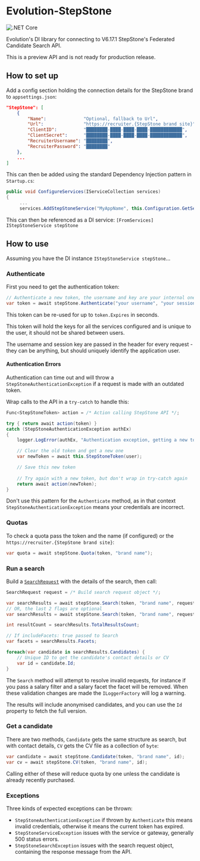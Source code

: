 # Evolution-StepStone

![.NET Core](https://github.com/EvolutionJobs/Evolution-StepStone/workflows/.NET%20Core/badge.svg)

Evolution's DI library for connecting to V6.17.1 StepStone's Federated Candidate Search API.

This is a preview API and is not ready for production release.

## How to set up

Add a config section holding the connection details for the StepStone brand to `appsettings.json`:

```json
"StepStone": [
    {
        "Name":              "Optional, fallback to Url",
        "Url":               "https://recruiter.{StepStone brand site}",
        "ClientID":          "████████-████-████-████-████████████",
        "ClientSecret":      "████████-████-████-████-████████████",
        "RecruiterUsername": "████████",
        "RecruiterPassword": "████████"
    },
    ...
]
```

This can then be added using the standard Dependency Injection pattern in `Startup.cs`:

```c#
public void ConfigureServices(IServiceCollection services)
{
     ...
     services.AddStepStoneService("MyAppName", this.Configuration.GetSection("StepStone"));
```

This can then be referenced as a DI service: `[FromServices] IStepStoneService stepStone`

## How to use

Assuming you have the DI instance `IStepStoneService stepStone`...

### Authenticate
First you need to get the authentication token:

```c#
// Authenticate a new token, the username and key are your internal ones
var token = await stepStone.Authenticate("your username", "your session key");
```

This token can be re-used for up to `token.Expires` in seconds.

This token will hold the keys for all the services configured and is unique to the user, it should not be shared between users.

The username and session key are passed in the header for every request - they can be anything, but should uniquely identify the application user.

#### Authentication Errors

Authentication can time out and will throw a `StepStoneAuthenticationException` if a request is made with an outdated token.

Wrap calls to the API in a `try-catch` to handle this:

```c#
Func<StepStoneToken> action = /* Action calling StepStone API */;

try { return await action(token) }
catch (StepStoneAuthenticationException authEx)
{
    logger.LogError(authEx, "Authentication exception, getting a new token.");

    // Clear the old token and get a new one
    var newToken = await this.StepStoneToken(user);

    // Save this new token
 
    // Try again with a new token, but don't wrap in try-catch again
    return await action(newToken);
}
```

Don't use this pattern for the `Authenticate` method, as in that context `StepStoneAuthenticationException` means your credentials are incorrect.

### Quotas
To check a quota pass the token and the name (if configured) or the `https://recruiter.{StepStone brand site}`:

```c#
var quota = await stepStone.Quota(token, "brand name");
```

### Run a search
Build a [`SearchRequest`](Models/SearchRequest.cs) with the details of the search, then call:

```c#
SearchRequest request = /* Build search request object */;

var searchResults = await stepStone.Search(token, "brand name", request);
// OR, the last 2 flags are optional
var searchResults = await stepStone.Search(token, "brand name", request, includeFacets, includeCandidatesActivity);

int resultCount = searchResults.TotalResultsCount;

// If includeFacets: true passed to Search
var facets = searchResults.Facets;

foreach(var candidate in searchResults.Candidates) {
    // Unique ID to get the candidate's contact details or CV
    var id = candidate.Id;
}
```

The `Search` method will attempt to resolve invalid requests, for instance if you pass a salary filter and a salary facet the facet will be removed. When these validation changes are made the `ILoggerFactory` will log a warning.

The results will include anonymised candidates, and you can use the `Id` property to fetch the full version.

### Get a candidate

There are two methods, `Candidate` gets the same structure as search, but with contact details, `CV` gets the CV  file as a collection of `byte`:

```c#
var candidate = await stepStone.Candidate(token, "brand name", id);
var cv = await stepStone.CV(token, "brand name", id);
```

Calling either of these will reduce quota by one unless the candidate is already recently purchased.

### Exceptions

Three kinds of expected exceptions can be thrown:

- `StepStoneAuthenticationException` if thrown by `Authenticate` this means invalid credentials, otherwise it means the current token has expired.
- `StepStoneServiceException` issues with the service or gateway, generally 500 status errors.
- `StepStoneSearchException` issues with the search request object, containing the response message from the API.
